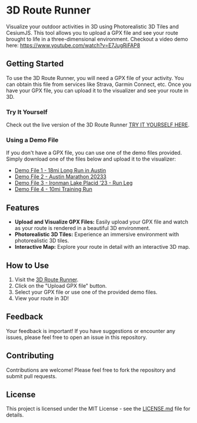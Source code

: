 # 3D Route Runner

Visualize your outdoor activities in 3D using Photorealistic 3D Tiles and CesiumJS. This tool allows you to upload a GPX file and see your route brought to life in a three-dimensional environment.
Checkout a video demo here: https://www.youtube.com/watch?v=E7JugRiFAP8

## Getting Started

To use the 3D Route Runner, you will need a GPX file of your activity. You can obtain this file from services like Strava, Garmin Connect, etc. Once you have your GPX file, you can upload it to the visualizer and see your route in 3D.

### Try It Yourself

Check out the live version of the 3D Route Runner [TRY IT YOURSELF HERE](https://bhasfire.github.io/stravaRouteVisualizer/).

### Using a Demo File

If you don't have a GPX file, you can use one of the demo files provided. Simply download one of the files below and upload it to the visualizer:

- [Demo File 1 - 18mi Long Run in Austin](https://github.com/bhasfire/stravaRouteVisualizer/blob/master/data/18mi_long_run.gpx)
- [Demo File 2 - Austin Marathon 20233](https://github.com/bhasfire/stravaRouteVisualizer/blob/master/data/AustinMarathon2023.gpx)
- [Demo File 3 - Ironman Lake Placid '23 - Run Leg](https://github.com/bhasfire/stravaRouteVisualizer/blob/master/data/IRONMAN_LP_Run.gpx)
- [Demo File 4 - 10mi Training Run](https://github.com/bhasfire/stravaRouteVisualizer/blob/master/data/Morning_10mi_run.gpx)

## Features

- **Upload and Visualize GPX Files:** Easily upload your GPX file and watch as your route is rendered in a beautiful 3D environment.
- **Photorealistic 3D Tiles:** Experience an immersive environment with photorealistic 3D tiles.
- **Interactive Map:** Explore your route in detail with an interactive 3D map.

## How to Use

1. Visit the [3D Route Runner](https://bhasfire.github.io/stravaRouteVisualizer/).
2. Click on the "Upload GPX file" button.
3. Select your GPX file or use one of the provided demo files.
4. View your route in 3D!

## Feedback

Your feedback is important! If you have suggestions or encounter any issues, please feel free to open an issue in this repository.

## Contributing

Contributions are welcome! Please feel free to fork the repository and submit pull requests.

## License

This project is licensed under the MIT License - see the [LICENSE.md](LICENSE.md) file for details.
